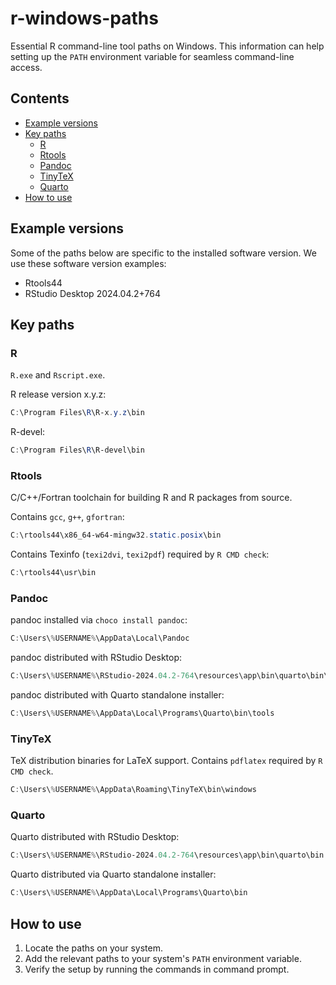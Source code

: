 # r-windows-paths

Essential R command-line tool paths on Windows.
This information can help setting up the `PATH` environment variable
for seamless command-line access.

## Contents

- [Example versions](#example-versions)
- [Key paths](#key-paths)
  - [R](#r)
  - [Rtools](#rtools)
  - [Pandoc](#pandoc)
  - [TinyTeX](#tinytex)
  - [Quarto](#quarto)
- [How to use](#how-to-use)

## Example versions

Some of the paths below are specific to the installed software version.
We use these software version examples:

- Rtools44
- RStudio Desktop 2024.04.2+764

## Key paths

### R

`R.exe` and `Rscript.exe`.

R release version x.y.z:

```powershell
C:\Program Files\R\R-x.y.z\bin
```

R-devel:

```powershell
C:\Program Files\R\R-devel\bin
```

### Rtools

C/C++/Fortran toolchain for building R and R packages from source.

Contains `gcc`, `g++`, `gfortran`:

```powershell
C:\rtools44\x86_64-w64-mingw32.static.posix\bin
```

Contains Texinfo (`texi2dvi`, `texi2pdf`) required by `R CMD check`:

```powershell
C:\rtools44\usr\bin
```

### Pandoc

pandoc installed via `choco install pandoc`:

```powershell
C:\Users\%USERNAME%\AppData\Local\Pandoc
```

pandoc distributed with RStudio Desktop:

```powershell
C:\Users\%USERNAME%\RStudio-2024.04.2-764\resources\app\bin\quarto\bin\tools
```

pandoc distributed with Quarto standalone installer:

```powershell
C:\Users\%USERNAME%\AppData\Local\Programs\Quarto\bin\tools
```

### TinyTeX

TeX distribution binaries for LaTeX support.
Contains `pdflatex` required by `R CMD check`.

```powershell
C:\Users\%USERNAME%\AppData\Roaming\TinyTeX\bin\windows
```

### Quarto

Quarto distributed with RStudio Desktop:

```powershell
C:\Users\%USERNAME%\RStudio-2024.04.2-764\resources\app\bin\quarto\bin
```

Quarto distributed via Quarto standalone installer:

```powershell
C:\Users\%USERNAME%\AppData\Local\Programs\Quarto\bin
```

## How to use

<!-- TODO: Add screenshots -->

1. Locate the paths on your system.
2. Add the relevant paths to your system's `PATH` environment variable.
3. Verify the setup by running the commands in command prompt.
